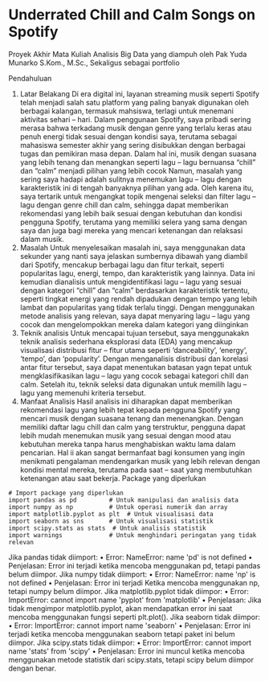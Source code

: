 # Underrated Chill and Calm Songs on Spotify
Proyek Akhir Mata Kuliah Analisis Big Data yang diampuh oleh Pak Yuda Munarko S.Kom., M.Sc., Sekaligus sebagai portfolio 

Pendahuluan 
1.	Latar Belakang
Di era digital ini, layanan streaming musik seperti Spotify telah menjadi salah satu platform yang paling banyak digunakan oleh berbagai kalangan, termasuk mahsiswa, terlagi untuk menemani aktivitas sehari – hari. Dalam penggunaan Spotify, saya pribadi sering merasa bahwa terkadang musik dengan genre yang terlalu keras atau penuh energi tidak sesuai dengan kondisi saya, terutama sebagai mahasiswa semester akhir yang sering disibukkan dengan berbagai tugas dan pemikiran masa depan. Dalam hal ini, musik dengan suasana yang lebih tenang dan menangkan seperti lagu – lagu bernuansa “chill” dan “calm” menjadi pilihan yang lebih cocok
Namun, masalah yang sering saya hadapi adalah sulitnya menemukan lagu – lagu dengan karakteristik ini di tengah banyaknya pilihan yang ada. Oleh karena itu, saya tertarik untuk mengangkat topik mengenai seleksi dan filter lagu – lagu dengan genre chill dan calm, sehingga dapat memberikan rekomendasi yang lebih baik sesuai dengan kebutuhan dan kondisi pengguna Spotify, terutama yang memiliki selera yang sama dengan saya dan juga bagi mereka yang mencari ketenangan dan relaksasi dalam musik.
2.	Masalah
Untuk menyelesaikan masalah ini, saya menggunakan data sekunder yang nanti saya jelaskan sumbernya dibawah yang diambil dari Spotify, mencakup berbagai lagu dan fitur terkait, seperti popularitas lagu, energi, tempo, dan karakteristik yang lainnya. Data ini kemudian dianalisis untuk mengidentifikasi lagu – lagu yang sesuai dengan kategori “chill” dan “calm” berdasarkan karakteristik tertentu, seperti tingkat energi yang rendah dipadukan dengan tempo yang lebih lambat dan popularitas yang tidak terlalu tinggi. Dengan menggunakan metode analisis yang relevan, saya dapat menyaring lagu – lagu yang cocok dan mengelompokkan mereka dalam kategori yang diinginkan
3.	Teknik analisis
Untuk mencapai tujuan tersebut, saya menggunakakn teknik analisis sederhana eksplorasi data (EDA) yang mencakup visualisasi distribusi fitur – fitur utama seperti ‘danceability’, ‘energy’, ‘tempo’, dan ‘popularity’. Dengan menganalisis distribusi dan korelasi antar fitur tersebut, saya dapat menentukan batasan yagn tepat untuk mengklasifikasikan lagu – lagu yang cocok sebagai kategori chill dan calm. Setelah itu, teknik seleksi data digunakan untuk memilih lagu – lagu yang memenuhi kriteria tersebut.
4.	Manfaat Analisis 
Hasil analisis ini diharapkan dapat memberikan rekomendasi lagu yang lebih tepat kepada  pengguna Spotify yang mencari musik dengan suasana tenang dan menenangkan. Dengan memiliki daftar lagu chill dan calm yang terstruktur, pengguna dapat lebih mudah menemukan musik yang sesuai dengan mood atau kebutuhan mereka tanpa harus menghabiskan waktu lama dalam pencarian. Hal ii akan sangat bermanfaat bagi konsumen yang ingin menikmati pengalaman mendengarkan musik yang lebih relevan dengan kondisi mental mereka, terutama pada saat – saat yang membutuhkan ketenangan atau saat bekerja.
Package yang diperlukan
```
# Import package yang diperlukan
import pandas as pd         # Untuk manipulasi dan analisis data
import numpy as np          # Untuk operasi numerik dan array
import matplotlib.pyplot as plt  # Untuk visualisasi data
import seaborn as sns       # Untuk visualisasi statistik
import scipy.stats as stats  # Untuk analisis statistik
import warnings             # Untuk menghindari peringatan yang tidak relevan
```
Jika pandas tidak diimport:
•	Error: NameError: name 'pd' is not defined
•	Penjelasan: Error ini terjadi ketika mencoba menggunakan pd, tetapi pandas belum diimpor. 
Jika numpy tidak diimport:
•	Error: NameError: name 'np' is not defined
•	Penjelasan: Error ini terjadi Ketika mencoba menggunakan np, tetapi numpy belum diimpor.
Jika matplotlib.pyplot tidak diimpor:
•	Error: ImportError: cannot import name 'pyplot' from 'matplotlib'
•	Penjelasan: Jika tidak mengimpor matplotlib.pyplot, akan mendapatkan error ini saat mencoba menggunakan fungsi seperti plt.plot().
Jika seaborn tidak diimpor:
•	Error: ImportError: cannot import name 'seaborn'
•	Penjelasan: Error ini terjadi ketika mencoba menggunakan seaborn tetapi paket ini belum diimpor.
Jika scipy.stats tidak diimpor:
•	Error: ImportError: cannot import name 'stats' from 'scipy'
•	Penjelasan: Error ini muncul ketika mencoba menggunakan metode statistik dari scipy.stats, tetapi scipy belum diimpor dengan benar.

